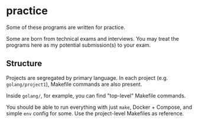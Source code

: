 # practice

Some of these programs are written for practice.

Some are born from technical exams and interviews. You may treat the programs here as my potential submission(s) to your exam.

## Structure

Projects are segregated by primary language. In each project (e.g. `golang/project1`), Makefile commands are also present.

Inside `golang/`, for example, you can find "top-level" Makefile commands.

You should be able to run everything with just `make`, Docker + Compose, and simple `env` config for some. Use the project-level Makefiles as reference.
